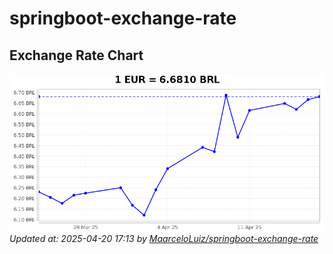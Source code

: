 # springboot-exchange-rate

<!-- EXCHANGE-RATE-START -->
## Exchange Rate Chart

![Exchange Rate Chart](charts/chart.png)*Updated at: 2025-04-20 17:13 by [MaarceloLuiz/springboot-exchange-rate](https://github.com/MaarceloLuiz/springboot-exchange-rate)*


<!-- EXCHANGE-RATE-END -->